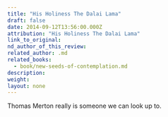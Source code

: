 ```yaml
---
title: "His Holiness The Dalai Lama"
draft: false
date: 2014-09-12T13:56:00.000Z
attribution: "His Holiness The Dalai Lama"
link_to_original:
nd_author_of_this_review:
related_author: .md
related_books:
  - book/new-seeds-of-contemplation.md
description:
weight:
layout: none
---
```

Thomas Merton really is someone we can look up to.

